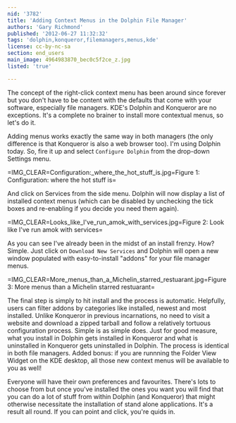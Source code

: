 ```yaml
---
nid: '3782'
title: 'Adding Context Menus in the Dolphin File Manager'
authors: 'Gary Richmond'
published: '2012-06-27 11:32:32'
tags: 'dolphin,konqueror,filemanagers,menus,kde'
license: cc-by-nc-sa
section: end_users
main_image: 4964983870_bec0c5f2ce_z.jpg
listed: 'true'

---
```

The concept of the right-click context menu has been around since forever but you don't have to be content with the defaults that come with your software, especially file managers. KDE's Dolphin and Konqueror are no exceptions. It's a complete no brainer to install more contextual menus, so let's do it. 

Adding menus works exactly the same way in both managers (the only difference is that Konqueror is also a web browser too). I'm using Dolphin today. So, fire it up and select `Configure Dolphin` from the drop-down Settings menu.

=IMG_CLEAR=Configuration:_where_the_hot_stuff_is.jpg=Figure 1: Configuration: where the hot stuff is=


And click on Services from the side menu. Dolphin will now display a list of installed  context menus (which can be disabled  by unchecking the tick boxes and re-enabling if you decide you need them again).


=IMG_CLEAR=Looks_like_I've_run_amok_with_services.jpg=Figure 2: Look like I've run amok with services=


As you can see I've already been in the midst of an install frenzy. How? Simple. Just click on `Download New Services` and Dolphin will open a new window populated with easy-to-install "addons" for your file manager menus.


=IMG_CLEAR=More_menus_than_a_Michelin_starred_restuarant.jpg=Figure 3: More menus than a Michelin starred restuarant=
 

The final step is simply to hit install and the process is automatic. Helpfully, users can filter addons by categories like installed, newest and most installed. Unlike Konqueror in previous incarnations, no need to visit a website and download a zipped tarball and follow a relatively tortuous configuration process. Simple is as simple does. Just for good measure, what you install in Dolphin gets installed in Konqueror and what is uninstalled in Konqueror gets uninstalled in Dolphin. The process is identical in both file managers.  Added bonus: if you are runnning the Folder View Widget on the KDE desktop, all those new context menus will be available to you as well!

Everyone will have their own preferences and favourites. There's lots to choose from but once you've installed the ones you want you will find that you can do a lot of stuff from within Dolphin (and Konqueror) that might otherwise necessitate the installation of stand alone applications. It's a result all round. If you can point and click, you're quids in.





